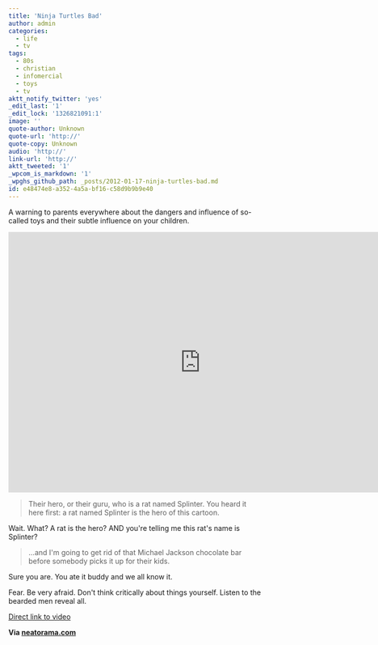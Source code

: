 ```yaml
---
title: 'Ninja Turtles Bad'
author: admin
categories:
  - life
  - tv
tags:
  - 80s
  - christian
  - infomercial
  - toys
  - tv
aktt_notify_twitter: 'yes'
_edit_last: '1'
_edit_lock: '1326821091:1'
image: ''
quote-author: Unknown
quote-url: 'http://'
quote-copy: Unknown
audio: 'http://'
link-url: 'http://'
aktt_tweeted: '1'
_wpcom_is_markdown: '1'
_wpghs_github_path: _posts/2012-01-17-ninja-turtles-bad.md
id: e48474e8-a352-4a5a-bf16-c58d9b9b9e40
---
```

<p>A warning to parents everywhere about the dangers and influence of so-called toys and their subtle influence on your children.</p>
<p><iframe width="759" height="515" src="http://www.youtube.com/embed/JSXwWZ2SFw4" frameborder="0" allowfullscreen></iframe></p>
<blockquote><p>
  Their hero, or their guru, who is a rat named Splinter. You heard it here first: a rat named Splinter is the hero of this cartoon.
</p></blockquote>
<p>Wait. What? A rat is the hero? AND you're telling me this rat's name is Splinter?</p>
<blockquote><p>
  ...and I'm going to get rid of that Michael Jackson chocolate bar before somebody picks it up for their kids.
</p></blockquote>
<p>Sure you are. You ate it buddy and we all know it.</p>
<p>Fear. Be very afraid. Don't think critically about things yourself. Listen to the bearded men reveal all.</p>
<p><a href="http://youtu.be/JSXwWZ2SFw4">Direct link to video</a></p>
<p><strong>Via <a href="http://www.neatorama.com/2012/01/16/the-ridiculous-anti-ninja-turtles-campaign-from-the-90s/">neatorama.com</a></strong></p>

